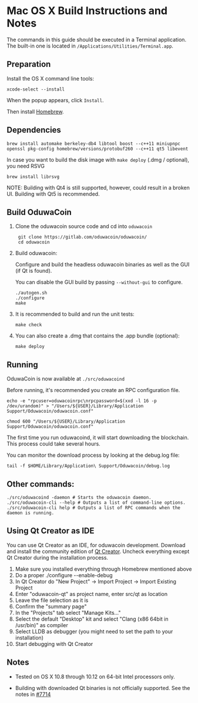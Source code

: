 Mac OS X Build Instructions and Notes
====================================
The commands in this guide should be executed in a Terminal application.
The built-in one is located in `/Applications/Utilities/Terminal.app`.

Preparation
-----------
Install the OS X command line tools:

`xcode-select --install`

When the popup appears, click `Install`.

Then install [Homebrew](http://brew.sh).

Dependencies
----------------------

    brew install automake berkeley-db4 libtool boost --c++11 miniupnpc openssl pkg-config homebrew/versions/protobuf260 --c++11 qt5 libevent

In case you want to build the disk image with `make deploy` (.dmg / optional), you need RSVG

    brew install librsvg

NOTE: Building with Qt4 is still supported, however, could result in a broken UI. Building with Qt5 is recommended.

Build OduwaCoin
------------------------

1. Clone the oduwacoin source code and cd into `oduwacoin`

        git clone https://gitlab.com/oduwacoin/oduwacoin/
        cd oduwacoin

2.  Build oduwacoin:

    Configure and build the headless oduwacoin binaries as well as the GUI (if Qt is found).

    You can disable the GUI build by passing `--without-gui` to configure.

        ./autogen.sh
        ./configure
        make

3.  It is recommended to build and run the unit tests:

        make check

4.  You can also create a .dmg that contains the .app bundle (optional):

        make deploy

Running
-------

OduwaCoin is now available at `./src/oduwacoind`

Before running, it's recommended you create an RPC configuration file.

    echo -e "rpcuser=oduwacoinrpc\nrpcpassword=$(xxd -l 16 -p /dev/urandom)" > "/Users/${USER}/Library/Application Support/Oduwacoin/oduwacoin.conf"

    chmod 600 "/Users/${USER}/Library/Application Support/Oduwacoin/oduwacoin.conf"

The first time you run oduwacoind, it will start downloading the blockchain. This process could take several hours.

You can monitor the download process by looking at the debug.log file:

    tail -f $HOME/Library/Application\ Support/Oduwacoin/debug.log

Other commands:
-------

    ./src/oduwacoind -daemon # Starts the oduwacoin daemon.
    ./src/oduwacoin-cli --help # Outputs a list of command-line options.
    ./src/oduwacoin-cli help # Outputs a list of RPC commands when the daemon is running.

Using Qt Creator as IDE
------------------------
You can use Qt Creator as an IDE, for oduwacoin development.
Download and install the community edition of [Qt Creator](https://www.qt.io/download/).
Uncheck everything except Qt Creator during the installation process.

1. Make sure you installed everything through Homebrew mentioned above
2. Do a proper ./configure --enable-debug
3. In Qt Creator do "New Project" -> Import Project -> Import Existing Project
4. Enter "oduwacoin-qt" as project name, enter src/qt as location
5. Leave the file selection as it is
6. Confirm the "summary page"
7. In the "Projects" tab select "Manage Kits..."
8. Select the default "Desktop" kit and select "Clang (x86 64bit in /usr/bin)" as compiler
9. Select LLDB as debugger (you might need to set the path to your installation)
10. Start debugging with Qt Creator

Notes
-----

* Tested on OS X 10.8 through 10.12 on 64-bit Intel processors only.

* Building with downloaded Qt binaries is not officially supported. See the notes in [#7714](https://github.com/bitcoin/bitcoin/issues/7714)
